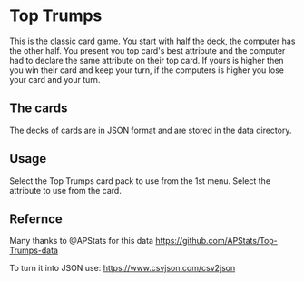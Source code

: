 # Top Trumps

This is the classic card game. You start with half the deck, the computer has the other half. You present you top card's best attribute and the computer had to declare the same attribute on their top card. If yours is higher then you win their card and keep your turn, if the computers is higher you lose your card and your turn. 

## The cards
The decks of cards are in JSON format and are stored in the data directory.

## Usage
Select the Top Trumps card pack to use from the 1st menu.
Select the attribute to use from the card.

## Refernce
Many thanks to @APStats for this data
https://github.com/APStats/Top-Trumps-data

To turn it into JSON use:
https://www.csvjson.com/csv2json


